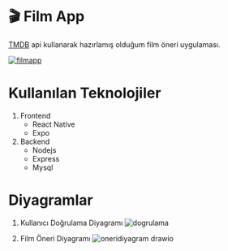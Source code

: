 # 🎬 Film App
[TMDB](https://www.themoviedb.org/) api kullanarak hazırlamış olduğum film öneri uygulaması.

[![filmapp](https://img.youtube.com/vi/UHRMkFRIgOc/0.jpg)](https://www.youtube.com/watch?v=UHRMkFRIgOc)

# Kullanılan Teknolojiler
1. Frontend
   - React Native
   - Expo
2. Backend
   - Nodejs
   - Express
   - Mysql

# Diyagramlar
1. Kullanıcı Doğrulama Diyagramı
  ![dogrulama](https://github.com/user-attachments/assets/5ea4775c-9910-410b-ba6f-f22ee2441853)

2. Film Öneri Diyagramı
  ![oneridiyagram drawio](https://github.com/user-attachments/assets/68cdc88f-bcce-45e9-aebc-962e2169c90c)
